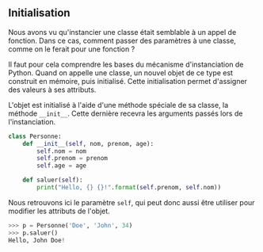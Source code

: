 ## Initialisation

Nous avons vu qu'instancier une classe était semblable à un appel de fonction.
Dans ce cas, comment passer des paramètres à une classe, comme on le ferait pour une fonction ?

Il faut pour cela comprendre les bases du mécanisme d'instanciation de Python.
Quand on appelle une classe, un nouvel objet de ce type est construit en mémoire, puis initialisé. Cette initialisation permet d'assigner des valeurs à ses attributs.

L'objet est initialisé à l'aide d'une méthode spéciale de sa classe, la méthode `__init__`. Cette dernière recevra les arguments passés lors de l'instanciation.

```python
class Personne:
    def __init__(self, nom, prenom, age):
        self.nom = nom
        self.prenom = prenom
        self.age = age

    def saluer(self):
        print("Hello, {} {}!".format(self.prenom, self.nom))
```

Nous retrouvons ici le paramètre `self`, qui peut donc aussi être utiliser pour modifier les attributs de l'objet.

```python
>>> p = Personne('Doe', 'John', 34)
>>> p.saluer()
Hello, John Doe!
```
